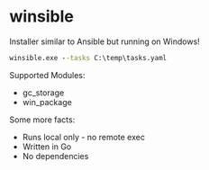 # winsible
Installer similar to Ansible but running on Windows!

```cmd
winsible.exe --tasks C:\temp\tasks.yaml
```
Supported Modules:
- gc_storage
- win_package

Some more facts:
- Runs local only - no remote exec
- Written in Go
- No dependencies
